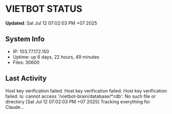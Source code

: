 # VIETBOT STATUS
**Updated**: Sat Jul 12 07:02:03 PM +07 2025

## System Info
- IP: 103.77.172.150
- Uptime: up 6 days, 22 hours, 49 minutes
- Files: 30600

## Last Activity
Host key verification failed.
Host key verification failed.
Host key verification failed.
ls: cannot access '/vietbot-brain/database/*.rdb': No such file or directory
[Sat Jul 12 07:02:03 PM +07 2025] Tracking everything for Claude...
